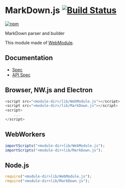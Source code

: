 # MarkDown.js [![Build Status](https://travis-ci.org/uupaa/MarkDown.js.svg)](https://travis-ci.org/uupaa/MarkDown.js)

[![npm](https://nodei.co/npm/uupaa.markdown.js.svg?downloads=true&stars=true)](https://nodei.co/npm/uupaa.markdown.js/)

MarkDown parser and builder

This module made of [WebModule](https://github.com/uupaa/WebModule).

## Documentation
- [Spec](https://github.com/uupaa/MarkDown.js/wiki/)
- [API Spec](https://github.com/uupaa/MarkDown.js/wiki/MarkDown)

## Browser, NW.js and Electron

```js
<script src="<module-dir>/lib/WebModule.js"></script>
<script src="<module-dir>/lib/MarkDown.js"></script>
<script>
    ...
</script>
```

## WebWorkers

```js
importScripts("<module-dir>lib/WebModule.js");
importScripts("<module-dir>lib/MarkDown.js");

```

## Node.js

```js
require("<module-dir>lib/WebModule.js");
require("<module-dir>lib/MarkDown.js");

```

